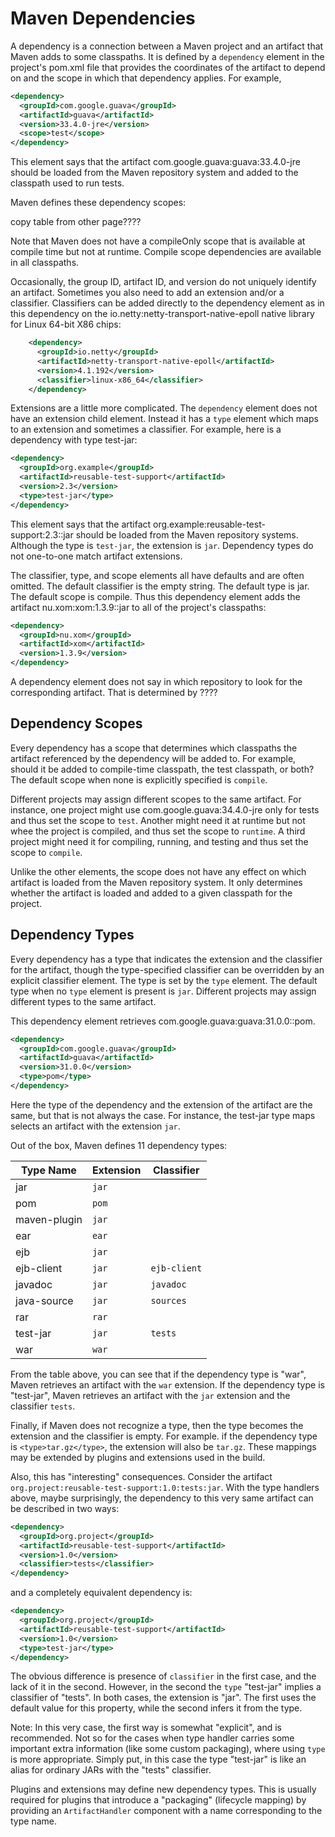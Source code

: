 # Maven Dependencies

<!--
Licensed to the Apache Software Foundation (ASF) under one
or more contributor license agreements.  See the NOTICE file
distributed with this work for additional information
regarding copyright ownership.  The ASF licenses this file
to you under the Apache License, Version 2.0 (the
"License"); you may not use this file except in compliance
with the License.  You may obtain a copy of the License at

http://www.apache.org/licenses/LICENSE-2.0

Unless required by applicable law or agreed to in writing,
software distributed under the License is distributed on an
"AS IS" BASIS, WITHOUT WARRANTIES OR CONDITIONS OF ANY
KIND, either express or implied.  See the License for the
specific language governing permissions and limitations
under the License.
-->

A dependency is a connection between a Maven project and an artifact that Maven
adds to some classpaths. It is defined by a `dependency`
element in the project's pom.xml file that provides the
coordinates of the artifact to depend on and the scope in which that dependency applies.
For example,


```xml
<dependency>
  <groupId>com.google.guava</groupId>
  <artifactId>guava</artifactId>
  <version>33.4.0-jre</version>
  <scope>test</scope>
</dependency>
```

This element says that the artifact com.google.guava:guava:33.4.0-jre should
be loaded from the Maven repository system and added to the classpath used to 
run tests.

Maven defines these dependency scopes:

copy table from other page????

Note that Maven does not have a compileOnly scope that is available at compile time 
but not at runtime. Compile scope dependencies are available in all classpaths.

Occasionally, the group ID, artifact ID, and version do not uniquely identify an artifact.
Sometimes you also need to add an extension and/or a classifier. Classifiers can be added
directly to the dependency element as in this dependency on the
io.netty:netty-transport-native-epoll native library for Linux 64-bit X86 chips:

```xml
    <dependency>
      <groupId>io.netty</groupId>
      <artifactId>netty-transport-native-epoll</artifactId>
      <version>4.1.192</version>
      <classifier>linux-x86_64</classifier>
    </dependency>
```

Extensions are a little more complicated. The `dependency` element does not have an extension
child element. Instead it has a `type` element which maps to an extension and
sometimes a classifier. For example, here is a dependency with type test-jar:


```xml
<dependency>
  <groupId>org.example</groupId>
  <artifactId>reusable-test-support</artifactId>
  <version>2.3</version>
  <type>test-jar</type>
</dependency>
```

This element says that the artifact org.example:reusable-test-support:2.3::jar should
be loaded from the Maven repository systems. Although the type is
`test-jar`, the extension is `jar`. Dependency types do not one-to-one match
artifact extensions.


The classifier, type, and scope elements all have defaults and are often omitted. 
The default classifier is the empty string. The default type is jar.
The default scope is compile. Thus this dependency element adds the artifact nu.xom:xom:1.3.9::jar 
to all of the project's classpaths:

```xml
<dependency>
  <groupId>nu.xom</groupId>
  <artifactId>xom</artifactId>
  <version>1.3.9</version>
</dependency>
```

A dependency element does not say in which repository to look for the corresponding artifact.
That is determined by ????

## Dependency Scopes

Every dependency has a scope that determines which classpaths the artifact referenced by the dependency
will be added to. For example, should it be added to compile-time classpath,
the test classpath, or both? The default scope when none is explicitly
specified is `compile`. 

Different projects may assign different scopes to the same artifact. For instance, one
project might use com.google.guava:34.4.0-jre only for tests and thus set the scope to `test`.
Another might need it at runtime but not whee the project is compiled, and thus
set the scope to `runtime`. A third project might need it for compiling, running, and testing
and thus set the scope to `compile`.

Unlike the other elements, the scope does not have any effect on which artifact is loaded
from the Maven repository system. It only determines whether the artifact is loaded and
added to a given classpath for the project.

## Dependency Types

Every dependency has a type that indicates the extension and the classifier
for the artifact, though the type-specified classifier can be overridden by
an explicit classifier element.
The type is set by the `type` element.
The default type when no `type` element is present is `jar`. 
Different projects may assign different types to the same artifact. 

This dependency element retrieves com.google.guava:guava:31.0.0::pom.

```xml
<dependency>
  <groupId>com.google.guava</groupId>
  <artifactId>guava</artifactId>
  <version>31.0.0</version>
  <type>pom</type>
</dependency>
```

Here the type of the dependency and the extension of the artifact are the same,
but that is not always the case.
For instance, the test-jar type maps selects an artifact with the extension `jar`.

Out of the box, Maven defines 11 dependency types:


|  Type Name   | Extension |  Classifier  |
|--------------|-----------|--------------|
| jar          | `jar`     |              |
| pom          | `pom`     |              |
| maven-plugin | `jar`     |              |
| ear          | `ear`     |              |
| ejb          | `jar`     |              |
| ejb-client   | `jar`     | `ejb-client` |
| javadoc      | `jar`     | `javadoc`    |
| java-source  | `jar`     | `sources`    |
| rar          | `rar`     |              |
| test-jar     | `jar`     | `tests`      |
| war          | `war`     |              |

From the table above, you can see that if the dependency type is "war", Maven retrieves
an artifact with the `war` extension. If the dependency type is "test-jar", Maven retrieves
an artifact with the `jar` extension and the classifier `tests`. 

Finally, if Maven does not recognize a type, then the type becomes the extension and the 
classifier is empty.  For example.
if the dependency type is `<type>tar.gz</type>`, the extension will also be `tar.gz`.
These mappings may be extended by plugins and extensions used in the build.

Also, this has "interesting" consequences. Consider the artifact
`org.project:reusable-test-support:1.0:tests:jar`. With the type handlers above, maybe surprisingly, the dependency to
this very same artifact can be described in two ways:

```xml
<dependency>
  <groupId>org.project</groupId>
  <artifactId>reusable-test-support</artifactId>
  <version>1.0</version>
  <classifier>tests</classifier>
</dependency>
```

and a completely equivalent dependency is:

```xml
<dependency>
  <groupId>org.project</groupId>
  <artifactId>reusable-test-support</artifactId>
  <version>1.0</version>
  <type>test-jar</type>
</dependency>
```

The obvious difference is presence of `classifier` in the first case, 
and the lack of it in the second. However, in the second the `type` "test-jar"
implies a classifier of "tests". In both cases, the extension is "jar".
The first uses the default value for this property, while the second infers it from the type.

Note: In this very case, the first way is somewhat "explicit", and is recommended. Not so for the
cases when type handler carries some important extra information (like some custom packaging), where using `type`
is more appropriate. Simply put, in this case the type "test-jar" is like an alias for ordinary JARs with the "tests"
classifier.

Plugins and extensions may define new dependency types. This is usually required for
plugins that introduce a "packaging" (lifecycle mapping) by providing an `ArtifactHandler`
component with a name corresponding to the type name.




